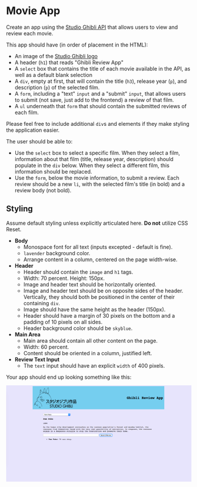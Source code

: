 # Movie App

Create an app using the [Studio Ghibli API](https://ghibliapi.herokuapp.com/#) that allows users to view and review each movie.

This app should have (in order of placement in the HTML):

- An image of the [Studio Ghibli logo](https://upload.wikimedia.org/wikipedia/en/thumb/c/ca/Studio_Ghibli_logo.svg/1200px-Studio_Ghibli_logo.svg.png)
- A header (`h1`) that reads "Ghibli Review App"
- A `select` box that contains the title of each movie available in the API, as well as a default blank selection
- A `div`, empty at first, that will contain the title (`h3`), release year (`p`), and description (`p`) of the selected film.
- A `form`, including a "text" `input` and a "submit" `input`, that allows users to submit (not save, just add to the frontend) a review of that film.
- A `ul` underneath that `form` that should contain the submitted reviews of each film.

Please feel free to include additional `div`s and elements if they make styling the application easier.

The user should be able to:

- Use the `select` box to select a specific film. When they select a film, information about that film (title, release year, description) should populate in the `div` below. When they select a different film, this information should be replaced.
- Use the `form`, below the movie information, to submit a review. Each review should be a new `li`, with the selected film's title (in bold) and a review body (not bold).

## Styling

Assume default styling unless explicitly articulated here. **Do not** utilize CSS Reset.

- **Body**
  - Monospace font for all text (inputs excepted - default is fine).
  - `lavender` background color.
  - Arrange content in a column, centered on the page width-wise.
- **Header**
  - Header should contain the `image` and `h1` tags.
  - Width: 70 percent. Height: 150px.
  - Image and header text should be horizontally oriented.
  - Image and header text should be on opposite sides of the header. Vertically, they should both be positioned in the center of their containing `div`.
  - Image should have the same height as the header (150px).
  - Header should have a margin of 30 pixels on the bottom and a padding of 10 pixels on all sides.
  - Header background color should be `skyblue`.
- **Main Area**
  - Main area should contain all other content on the page.
  - Width: 60 percent.
  - Content should be oriented in a column, justified left.
- **Review Text Input**
  - The `text` input should have an explicit `width` of 400 pixels.

Your app should end up looking something like this:

![screen](./screen.png)

